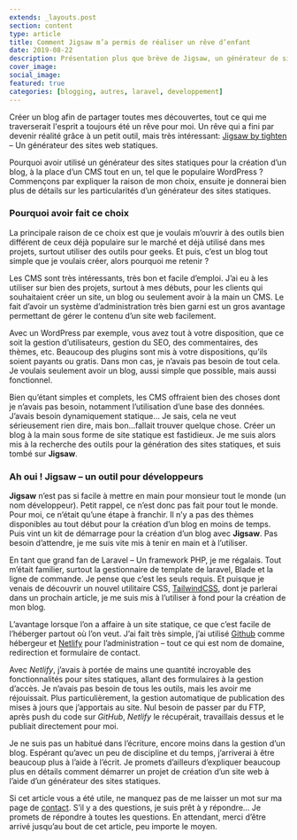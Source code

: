 ```yaml
---
extends: _layouts.post
section: content
type: article
title: Comment Jigsaw m’a permis de réaliser un rêve d’enfant
date: 2019-08-22
description: Présentation plus que brève de Jigsaw, un générateur de sites statiques pour développeurs Laravel qui m'a permis de créer mon blog, un rêve d'enfant
cover_image:
social_image:
featured: true
categories: [blogging, autres, laravel, developpement]
---
```


Créer un blog afin de partager toutes mes découvertes, tout ce qui me traverserait l'esprit a toujours été un rêve pour moi. Un rêve qui a fini par devenir réalité grâce à un petit outil, mais très intéressant: [Jigsaw by tighten](https://jigsaw.tighten.co/) – Un générateur des sites web statiques.

Pourquoi avoir utilisé un générateur des sites statiques pour la création d’un blog, à la place d’un CMS tout en un, tel que le populaire WordPress ? Commençons par expliquer la raison de mon choix, ensuite je donnerai bien plus de détails sur les particularités d’un générateur des sites statiques.

### Pourquoi avoir fait ce choix

La principale raison de ce choix est que je voulais m’ouvrir à des outils bien différent de ceux déjà populaire sur le marché et déjà utilisé dans mes projets, surtout utiliser des outils pour geeks. Et puis, c’est un blog tout simple que je voulais créer, alors pourquoi me retenir ?

Les CMS sont très intéressants, très bon et facile d’emploi. J’ai eu à les utiliser sur bien des projets, surtout à mes débuts, pour les clients qui souhaitaient créer un site, un blog ou seulement avoir à la main un CMS. Le fait d’avoir un système d’administration très bien garni est un gros avantage permettant de gérer le contenu d’un site web facilement.

Avec un WordPress par exemple, vous avez tout à votre disposition, que ce soit la gestion d’utilisateurs, gestion du SEO, des commentaires, des thèmes, etc. Beaucoup des plugins sont mis à votre dispositions, qu’ils soient payants ou gratis. Dans mon cas, je n’avais pas besoin de tout cela. Je voulais seulement avoir un blog, aussi simple que possible, mais aussi fonctionnel.

Bien qu’étant simples et complets, les CMS offraient bien des choses dont je n’avais pas besoin, notamment l’utilisation d’une base des données. J’avais besoin dynamiquement statique… Je sais, cela ne veut sérieusement rien dire, mais bon…fallait trouver quelque chose. Créer un blog à la main sous forme de site statique est fastidieux. Je me suis alors mis à la recherche des outils pour la génération des sites statiques, et suis tombé sur **Jigsaw**.

### Ah oui ! Jigsaw – un outil pour développeurs

**Jigsaw** n’est pas si facile à mettre en main pour monsieur tout le monde (un nom développeur). Petit rappel, ce n’est donc pas fait pour tout le monde. Pour moi, ce n’était qu’une étape à franchir. Il n’y a pas des thèmes disponibles au tout début pour la création d’un blog en moins de temps. Puis vint un kit de démarrage pour la création d’un blog avec **Jigsaw**. Pas besoin d’attendre, je me suis vite mis à tenir en main et à l’utiliser.

En tant que grand fan de Laravel – Un framework PHP, je me régalais. Tout m’était familier, surtout la gestionnaire de template de laravel, Blade et la ligne de commande. Je pense que c’est les seuls requis. Et puisque je venais de découvrir un nouvel utilitaire CSS, [TailwindCSS]([https://tailwindcss.com/](https://tailwindcss.com/)), dont je parlerai dans un prochain article, je me suis mis à l’utiliser à fond pour la création de mon blog.

L’avantage lorsque l’on a affaire à un site statique, ce que c’est facile de l’héberger partout où l’on veut. J’ai fait très simple, j’ai utilisé [Github]([https://github.com/](https://github.com/)) comme hébergeur et [Netlify]([https://netlify.com/](https://netlify.com/)) pour l’administration – tout ce qui est nom de domaine, redirection et formulaire de contact.

Avec *Netlify*, j’avais à portée de mains une quantité incroyable des fonctionnalités pour sites statiques, allant des formulaires à la gestion d’accès. Je n’avais pas besoin de tous les outils, mais les avoir me réjouissait. Plus particulièrement, la gestion automatique de publication des mises à jours que j’apportais au site. Nul besoin de passer par du FTP, après push du code sur *GitHub*, *Netlify* le récupérait, travaillais dessus et le publiait directement pour moi.

Je ne suis pas un habitué dans l’écriture, encore moins dans la gestion d’un blog. Espérant qu’avec un peu de discipline et du temps, j’arriverai à être beaucoup plus à l’aide à l’écrit. Je promets d’ailleurs d’expliquer beaucoup plus en détails comment démarrer un projet de création d’un site web à l’aide d’un générateur des sites statiques.

Si cet article vous a été utile, ne manquez pas de me laisser un mot sur ma page de [contact](/contact). S’il y a des questions, je suis prêt à y répondre… Je promets de répondre à toutes les questions. En attendant, merci d’être arrivé jusqu’au bout de cet article, peu importe le moyen.
